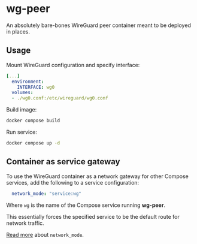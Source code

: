 # wg-peer

An absolutely bare-bones WireGuard peer container meant to be deployed in places.

## Usage

Mount WireGuard configuration and specify interface:
```yaml
[...]
  environment:
    INTERFACE: wg0
  volumes:
  - ./wg0.conf:/etc/wireguard/wg0.conf
```

Build image:
```sh
docker compose build
```

Run service:
```sh
docker compose up -d
```

## Container as service gateway

To use the WireGuard container as a network gateway for other Compose services, add the following to a service configuration:

```yaml
  network_mode: "service:wg"
```

Where `wg` is the name of the Compose service running **wg-peer**.

This essentially forces the specified service to be the default route for network traffic. 

[Read more](https://docs.docker.com/compose/compose-file/#network_mode) about `network_mode`.
